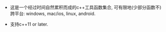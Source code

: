 * 这是一个经过时间自然累积而成的c++工具函数集合, 可有限地(少部分函数不)跨平台: windows, mac/ios, linux, android.

* 支持c++11 or later.


